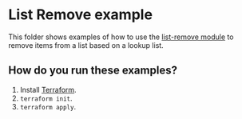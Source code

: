# List Remove example

This folder shows examples of how to use the [list-remove module](https://github.com/terraform-modules-krish/terraform-aws-utilities/blob/v0.1.6/modules/list-remove) to remove items from a list
based on a lookup list.


## How do you run these examples?

1. Install [Terraform](https://www.terraform.io/).
1. `terraform init`.
1. `terraform apply`.

